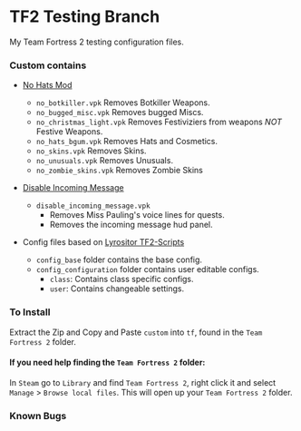 # TF2 Testing Branch
My Team Fortress 2 testing configuration files.

### Custom contains
* [No Hats Mod](https://github.com/Fedora31/no-hats-bgum)
    * `no_botkiller.vpk` Removes Botkiller Weapons.
    * `no_bugged_misc.vpk` Removes bugged Miscs.
    * `no_christmas_light.vpk` Removes Festiviziers from weapons *NOT* Festive Weapons.
    * `no_hats_bgum.vpk` Removes Hats and Cosmetics.
    * `no_skins.vpk` Removes Skins.
    * `no_unusuals.vpk` Removes Unusuals.
    * `no_zombie_skins.vpk` Removes Zombie Skins

* [Disable Incoming Message](https://drive.google.com/file/d/12EYvAGVP4W4OX7dves0kpylp-4v2ioCB/view)
    * `disable_incoming_message.vpk`
        * Removes Miss Pauling's voice lines for quests.
        * Removes the incoming message hud panel.

* Config files based on [Lyrositor TF2-Scripts](https://github.com/Lyrositor/TF2-Scripts/)
    * `config_base` folder contains the base config.
    * `config_configuration` folder contains user editable configs.
        * `class`: Contains class specific configs.
        * `user`: Contains changeable settings.

### To Install

Extract the Zip and Copy and Paste `custom` into `tf`, found in the `Team Fortress 2` folder.

#### If you need help finding the `Team Fortress 2` folder:

In `Steam` go to `Library` and find `Team Fortress 2`, right click it and select `Manage` > `Browse local files`.
This will open up your `Team Fortress 2` folder.

### Known Bugs